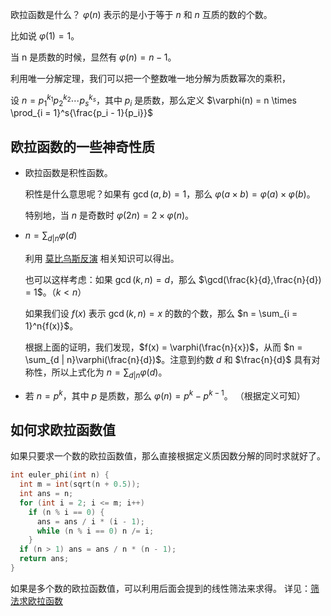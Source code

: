 欧拉函数是什么？ $\varphi(n)$ 表示的是小于等于 $n$ 和 $n$ 互质的数的个数。

比如说 $\varphi(1) = 1$。

当 n 是质数的时候，显然有 $\varphi(n) = n - 1$。

利用唯一分解定理，我们可以把一个整数唯一地分解为质数幂次的乘积，

设 $n = p_1^{k_1}p_2^{k_2} \cdots p_s^{k_s}$，其中 $p_i$ 是质数，那么定义 $\varphi(n) = n \times \prod_{i = 1}^s{\frac{p_i - 1}{p_i}}$

## 欧拉函数的一些神奇性质

-   欧拉函数是积性函数。

      积性是什么意思呢？如果有 $\gcd(a, b) = 1$，那么 $\varphi(a \times b) = \varphi(a) \times \varphi(b)$。

      特别地，当 $n$ 是奇数时 $\varphi(2n) = 2 \times \varphi(n)$。

-   $n = \sum_{d | n}{\varphi(d)}$

      利用 [莫比乌斯反演](/math/mobius/) 相关知识可以得出。

      也可以这样考虑：如果 $\gcd(k, n) = d$，那么 $\gcd(\frac{k}{d},\frac{n}{d}) = 1$。（$k < n$）

      如果我们设 $f(x)$ 表示 $\gcd(k, n) = x$ 的数的个数，那么 $n = \sum_{i = 1}^n{f(x)}$。

      根据上面的证明，我们发现，$f(x) = \varphi(\frac{n}{x})$，从而 $n = \sum_{d | n}\varphi(\frac{n}{d})$。注意到约数 $d$ 和 $\frac{n}{d}$ 具有对称性，所以上式化为 $n = \sum_{d | n}\varphi(d)$。

-   若 $n = p^k$，其中 $p$ 是质数，那么 $\varphi(n) = p^k - p^{k - 1}$。
      （根据定义可知）

## 如何求欧拉函数值

如果只要求一个数的欧拉函数值，那么直接根据定义质因数分解的同时求就好了。

```c++
int euler_phi(int n) {
  int m = int(sqrt(n + 0.5));
  int ans = n;
  for (int i = 2; i <= m; i++)
    if (n % i == 0) {
      ans = ans / i * (i - 1);
      while (n % i == 0) n /= i;
    }
  if (n > 1) ans = ans / n * (n - 1);
  return ans;
}
```

如果是多个数的欧拉函数值，可以利用后面会提到的线性筛法来求得。
详见：[筛法求欧拉函数](/math/sieve#_2)
